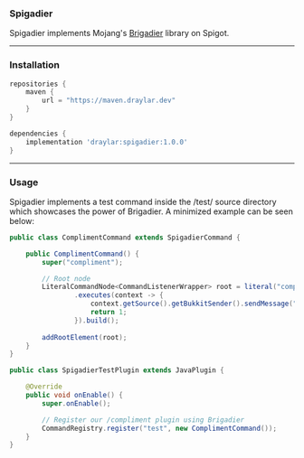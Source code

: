 ### Spigadier

Spigadier implements Mojang's [Brigadier](https://github.com/Mojang/brigadier) library on Spigot.

---

### Installation

```groovy
repositories {
    maven {
        url = "https://maven.draylar.dev"
    }
}

dependencies {
    implementation 'draylar:spigadier:1.0.0'
}
```

---

### Usage

Spigadier implements a test command inside the /test/ source directory which showcases the power of Brigadier. 
A minimized example can be seen below:

```java
public class ComplimentCommand extends SpigadierCommand {

    public ComplimentCommand() {
        super("compliment");

        // Root node
        LiteralCommandNode<CommandListenerWrapper> root = literal("compliment")
                .executes(context -> {
                    context.getSource().getBukkitSender().sendMessage("You are awesome!");
                    return 1;
                }).build();
        
        addRootElement(root);
    }
}
```

```java
public class SpigadierTestPlugin extends JavaPlugin {

    @Override
    public void onEnable() {
        super.onEnable();

        // Register our /compliment plugin using Brigadier
        CommandRegistry.register("test", new ComplimentCommand());
    }
}
```
